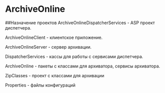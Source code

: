 # ArchiveOnline


##Назначение проектов
ArchiveOnlineDispatcherServices - ASP проект диспетчера.

ArchiveOnlineClient - клиентское приложение.

ArchiveOnlineServer - сервер архивации.

DispatcherServices - кассы для работы с сервисами диспетчера.

ArchiveOnline - пакеты с классами для архиватора, сервисы архиватора.

ZipClasses - проект с классами для архивации

Properties - файлы конфигураций
